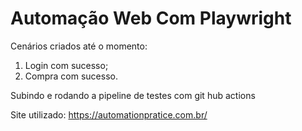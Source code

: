 # Automação Web Com Playwright
Cenários criados até o momento:
1. Login com sucesso;
2. Compra com sucesso.

Subindo e rodando a pipeline de testes com git hub actions

Site utilizado: https://automationpratice.com.br/

